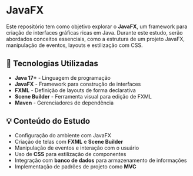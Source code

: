 # JavaFX

Este repositório tem como objetivo explorar o **JavaFX**, um framework para criação de interfaces gráficas ricas em Java. Durante este estudo, serão abordados conceitos essenciais, como a estrutura de um projeto JavaFX, manipulação de eventos, layouts e estilização com CSS.

## 🚀 Tecnologias Utilizadas

- **Java 17+** - Linguagem de programação
- **JavaFX** - Framework para construção de interfaces
- **FXML** - Definição de layouts de forma declarativa
- **Scene Builder** - Ferramenta visual para edição de FXML
- **Maven** - Gerenciadores de dependência

## 💡 Conteúdo do Estudo

- Configuração do ambiente com JavaFX
- Criação de telas com **FXML** e **Scene Builder**
- Manipulação de eventos e interação com o usuário
- Uso de **CSS** para estilização de componentes
- Integração com **banco de dados** para armazenamento de informações
- Implementação de padrões de projeto como **MVC**
